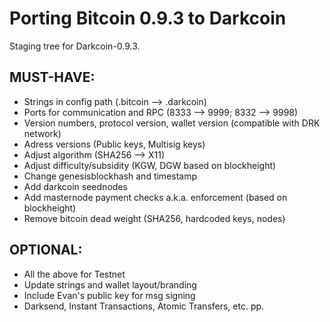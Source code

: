 Porting Bitcoin 0.9.3 to Darkcoin
=================================

Staging tree for Darkcoin-0.9.3.


MUST-HAVE:
----------

- Strings in config path (.bitcoin --> .darkcoin)
- Ports for communication and RPC (8333 --> 9999; 8332 --> 9998)
- Version numbers, protocol version, wallet version (compatible with DRK network)
- Adress versions (Public keys, Multisig keys)
- Adjust algorithm (SHA256 --> X11)
- Adjust difficulty/subsidity (KGW, DGW based on blockheight)
- Change genesisblockhash and timestamp
- Add darkcoin seednodes
- Add masternode payment checks a.k.a. enforcement (based on blockheight)
- Remove bitcoin dead weight (SHA256, hardcoded keys, nodes)


OPTIONAL:
---------

- All the above for Testnet
- Update strings and wallet layout/branding
- Include Evan's public key for msg signing
- Darksend, Instant Transactions, Atomic Transfers, etc. pp.
